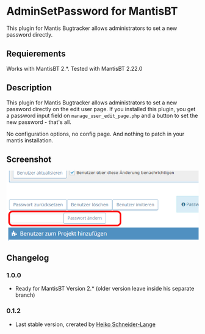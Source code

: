 # AdminSetPassword for MantisBT
This plugin for Mantis Bugtracker allows administrators to set a new password directly.

## Requierements
Works with MantisBT 2.*.
Tested with MantisBT 2.22.0

## Description
This plugin for Mantis Bugtracker allows administrators to set a new password directly on the edit user page.
If you installed this plugin, you get a password input field on `manage_user_edit_page.php` and a button to set the new password - that's all.

No configuration options, no config page. And nothing to patch in your mantis installation.

## Screenshot
![AdminSetPassword Field](./assets/screenshot.png)

## Changelog
### 1.0.0
* Ready for MantisBT Version 2.* (older version leave inside his separate branch)

### 0.1.2
* Last stable version, crerated by [Heiko Schneider-Lange](https://github.com/langerheiko)
